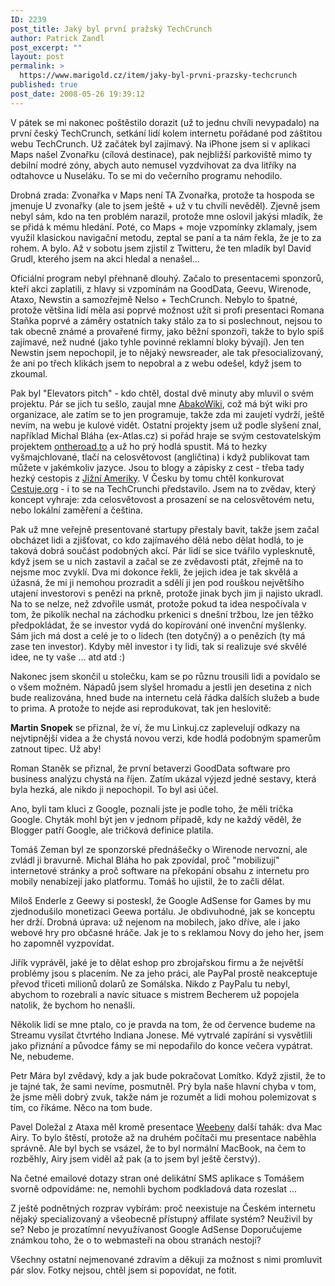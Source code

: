 ```yaml
---
ID: 2239
post_title: Jaký byl první pražský TechCrunch
author: Patrick Zandl
post_excerpt: ""
layout: post
permalink: >
  https://www.marigold.cz/item/jaky-byl-prvni-prazsky-techcrunch
published: true
post_date: 2008-05-26 19:39:12
---
```

V pátek se mi nakonec poštěstilo dorazit (už to jednu chvíli nevypadalo) na první český TechCrunch, setkání lidí kolem internetu pořádané pod záštitou webu TechCrunch. Už začátek byl zajímavý. Na iPhone jsem si v aplikaci Maps našel Zvonařku (cílová destinace), pak nejbližší parkoviště mimo ty debilní modré zóny, abych auto nemusel vyzdvihovat za dva litříky na odtahovce u Nuseláku. To se mi do večerního programu nehodilo. 

Drobná zrada: Zvonařka v Maps není TA Zvonařka, protože ta hospoda se jmenuje U zvonařky (ale to jsem ještě + už v tu chvíli nevěděl). Zjevně jsem nebyl sám, kdo na ten problém narazil, protože mne oslovil jakýsi mladík, že se přidá k mému hledání. Poté, co Maps + moje vzpomínky zklamaly, jsem využil klasickou navigační metodu, zeptal se paní a ta nám řekla, že je to za rohem. A bylo. Až v sobotu jsem zjistil z Twitteru, že ten mladík byl David Grudl, kterého jsem na akci hledal a nenašel...

Oficiální program nebyl přehnaně dlouhý. Začalo to presentacemi sponzorů, kteří akci zaplatili, z hlavy si vzpomínám na GoodData, Geevu, Wirenode, Ataxo, Newstin a samozřejmě Nelso + TechCrunch. Nebylo to špatné, protože většina lidí měla asi poprvé možnost užít si profi presentaci Romana Staňka poprvé a záměry ostatních taky stálo za to si poslechnout, nejsou to tak obecně známé a provařené firmy, jako běžní sponzoři, takže to bylo spíš zajímavé, než nudné (jako tyhle povinné reklamní bloky bývají). Jen ten Newstin jsem nepochopil, je to nějaký newsreader, ale tak přesocializovaný, že ani po třech klikách jsem to nepobral a z webu odešel, když jsem to zkoumal. 

Pak byl "Elevators pitch" - kdo chtěl, dostal dvě minuty aby mluvil o svém projektu. Pár se jich tu sešlo, zaujal mne <a href="http://www.abakowiki.cz/">AbakoWiki</a>, což má být wiki pro organizace, ale zatím se to jen programuje, takže zda mi zaujetí vydrží, ještě nevím, na webu je kulové vidět. Ostatní projekty jsem už podle slyšení znal, například Michal Bláha (ex-Atlas.cz) si pořád hraje se svým cestovatelským projektem  <a href="http://www.ontheroad.to">ontheroad.to</a> a už ho prý hodlá spustit. Má to hezky vyšmajchlované, tlačí na celosvětovost (angličtina) i když publikovat tam můžete v jakémkoliv jazyce. Jsou to blogy a zápisky z cest - třeba tady hezký cestopis z <a href="http://pavlis.ontheroad.to/">Jižní Ameriky</a>. V Česku by tomu chtěl konkurovat <a href="http://cestuje.org">Cestuje.org</a> - i to se na TechCrunchi představilo. Jsem na to zvědav, který koncept vyhraje: zda celosvětovost a prosazení se na celosvětovém netu, nebo lokální zaměření a čeština. 

Pak už mne veřejně presentované startupy přestaly bavit, takže jsem začal obcházet lidi a zjišťovat, co kdo zajímavého dělá nebo dělat hodlá, to je taková dobrá součást podobných akcí. Pár lidí se sice tvářilo vyplesknutě, když jsem se u nich zastavil a začal se ze zvědavosti ptát, zřejmě na to nejsme moc zvyklí. Dva mi dokonce řekli, že jejich idea je tak skvělá a úžasná, že mi ji nemohou prozradit a sdělí ji jen pod rouškou největšího utajení investorovi s penězi na prkně, protože jinak bych jim ji najisto ukradl. Na to se nelze, než zdvořile usmát, protože pokud ta idea nespočívala v tom, že pikolík nechal na záchodku prkenici s dnešní tržbou, lze jen těžko předpokládat, že se investor vydá do kopírování oné invenční myšlenky. Sám jich má dost a celé je to o lidech (ten dotyčný) a o penězích (ty má zase ten investor). Kdyby měl investor i ty lidi, tak si realizuje své skvělé idee, ne ty vaše ... atd atd :)

Nakonec jsem skončil u stolečku, kam se po různu trousili lidi a povídalo se o všem možném. Nápadů jsem slyšel hromadu a jestli jen desetina z nich bude realizována, hned bude na internetu celá řádka dalších služeb a bude to prima. A protože to nejde asi reprodukovat, tak jen heslovitě:

<strong>Martin Snopek</strong> se přiznal, že ví, že mu Linkuj.cz zaplevelují odkazy na nejvtipnější videa a že chystá novou verzi, kde hodlá podobným spamerům zatnout tipec. Už aby!

Roman Staněk se přiznal, že první betaverzi GoodData software pro business analýzu chystá na říjen. Zatím ukázal výjezd jedné sestavy, která byla hezká, ale nikdo ji nepochopil. To byl asi účel.

Ano, byli tam kluci z Google, poznali jste je podle toho, že měli trička Google. Chyták mohl být jen v jednom případě, kdy ne každý věděl, že Blogger patří Google, ale tričková definice platila. 

Tomáš Zeman byl ze sponzorské přednášečky o Wirenode nervozní, ale zvládl ji bravurně. Michal Bláha ho pak zpovídal, proč "mobilizují" internetové stránky a proč software na překopání obsahu z internetu pro mobily nenabízejí jako platformu. Tomáš ho ujistil, že to začli dělat. 

Miloš Enderle z Geewy si posteskl, že Google AdSense for Games by mu zjednodušilo monetizaci Geewa portálu. Je obdivuhodné, jak se konceptu her drží. Drobná úprava: už nejenom na mobilech, jako dříve, ale i jako webové hry pro občasné hráče. Jak je to s reklamou Novy do jeho her, jsem ho zapomněl vyzpovídat.

Jiřík vyprávěl, jaké je to dělat eshop pro zbrojařskou firmu a že největší problémy jsou s placením. Ne za jeho práci, ale PayPal prostě neakceptuje převod třiceti milionů dolarů ze Somálska. Nikdo z PayPalu tu nebyl, abychom to rozebrali a navíc situace s mistrem Becherem už popojela natolik, že bychom ho nenašli. 

Několik lidí se mne ptalo, co je pravda na tom, že od července budeme na Streamu vysílat čtvrtého Indiana Jonese. Mé vytrvalé zapírání si vysvětlili jako přiznání a původce fámy se mi nepodařilo do konce večera vypátrat. Ne, nebudeme.

Petr Mára byl zvědavý, kdy a jak bude pokračovat Lomítko. Když zjistil, že to je tajné tak, že sami nevíme, posmutněl. Prý byla naše hlavní chyba v tom, že jsme měli dobrý zvuk, takže nám je rozumět a lidi mohou polemizovat s tím, co říkáme. Něco na tom bude. 

Pavel Doležal z Ataxa měl kromě presentace <a href="http://www.webeena.cz/">Weebeny</a> další tahák: dva Mac Airy. To bylo štěstí, protože až na druhém počítači mu presentace naběhla správně. Ale byl bych se vsázel, že to byl normální MacBook, na čem to rozběhly, Airy jsem viděl až pak (a to jsem byl ještě čerstvý). 

Na četné emailové dotazy stran oné delikátní SMS aplikace s Tomášem svorně odpovídáme: ne, nemohli bychom podkladová data rozeslat ...

Z ještě podnětných rozprav vybírám: proč neexistuje na Českém internetu nějaký specializovaný a všeobecně přístupný affilate systém? Neuživil by se? Nebo je prozatímní nevyužívanost Google AdSense Doporučujeme známkou toho, že o to webmasteři na obou stranách nestojí?

Všechny ostatní nejmenované zdravím a děkuji za možnost s nimi promluvit pár slov. Fotky nejsou, chtěl jsem si popovídat, ne fotit.